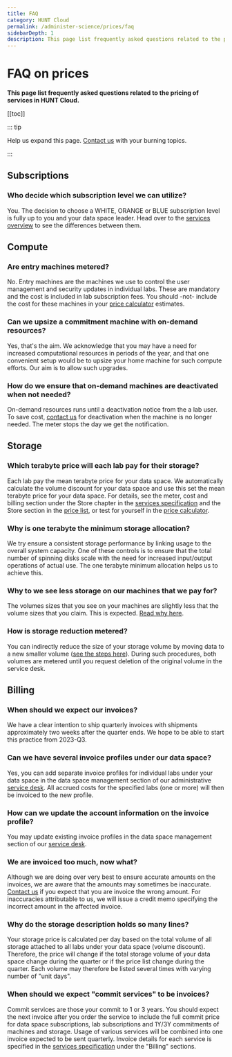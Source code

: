 ```yaml
---
title: FAQ
category: HUNT Cloud
permalink: /administer-science/prices/faq
sidebarDepth: 1
description: This page list frequently asked questions related to the pricing of services in HUNT Cloud.
---
```


# FAQ on prices

**This page list frequently asked questions related to the pricing of services in HUNT Cloud.**

[[toc]]

::: tip 

Help us expand this page. [Contact us](/contact) with your burning topics.

:::




## Subscriptions

### Who decide which subscription level we can utilize? 

You. The decision to choose a WHITE, ORANGE or BLUE subscription level is fully up to you and your data space leader. Head over to the [services overview](/administer-science/services/overview/#data-space-subscription) to see the differences between them. 



## Compute

### Are entry machines metered? 

No. Entry machines are the machines we use to control the user management and security updates in individual labs. These are mandatory and the cost is included in lab subscription fees. You should -not- include the cost for these machines in your [price calculator](/administer-science/prices/calculator/) estimates.

### Can we upsize a commitment machine with on-demand resources? 

Yes, that's the aim. We acknowledge that you may have a need for increased computational resources in periods of the year, and that one convenient setup would be to upsize your home machine for such compute efforts. Our aim is to allow such upgrades. 

### How do we ensure that on-demand machines are deactivated when not needed? 

On-demand resources runs until a deactivation notice from the a lab user. To save cost, [contact us](/contact) for deactivation when the machine is no longer needed. The meter stops the day we get the notification.




## Storage

### Which terabyte price will each lab pay for their storage? 

Each lab pay the mean terabyte price for your data space. We automatically calculate the volume discount for your data space and use this set the mean terabyte price for your data space. For details, see the meter, cost and billing section under the Store chapter in the [services specification](/administer-science/services/specifications/) and the Store section in the [price list](/administer-science/prices/pricelist/), or test for yourself in the [price calculator](/administer-science/prices/calculator/). 

### Why is one terabyte the minimum storage allocation? 

We try ensure a consistent storage performance by linking usage to the overall system capacity. One of these controls is to ensure that the total number of spinning disks scale with the need for increased input/output operations of actual use. The one terabyte minimum allocation helps us to achieve this.

### Why to we see less storage on our machines that we pay for? 

The volumes sizes that you see on your machines are slightly less that the volume sizes that you claim. This is expected. [Read why here](/administer-science/data/faq/#why-is-volume-sizes-less-than-claimed).

### How is storage reduction metered? 

You can indirectly reduce the size of your storage volume by moving data to a new smaller volume ([see the steps here](/administer-science/data/faq/#can-we-reduce-the-size-of-existing-volumes)). During such procedures, both volumes are metered until you request deletion of the original volume in the service desk.


## Billing 


### When should we expect our invoices? 

We have a clear intention to ship quarterly invoices with shipments approximately two weeks after the quarter ends. We hope to be able to start this practice from 2023-Q3.

### Can we have several invoice profiles under our data space? 

Yes, you can add separate invoice profiles for individual labs under your data space in the data space management section of our administrative [service desk](/administer-science/service-desk/data-space-orders/#new-invoice-profile). All accrued costs for the specified labs (one or more) will then be invoiced to the new profile.

### How can we update the account information on the invoice profile? 

You may update existing invoice profiles in the data space management section of our [service desk](/administer-science/service-desk/data-space-orders/#update-existing-invoice-profile).

### We are invoiced too much, now what? 

Although we are doing over very best to ensure accurate amounts on the invoices, we are aware that the amounts may sometimes be inaccurate. [Contact us](/contact) if you expect that you are invoice the wrong amount. For inaccuracies attributable to us, we will issue a credit memo specifying the incorrect amount in the affected invoice.

### Why do the storage description holds so many lines? 

Your storage price is calculated per day based on the total volume of all storage attached to all labs under your data space (volume discount). Therefore, the price will change if the total storage volume of your data space change during the quarter or if the price list change during the quarter. Each volume may therefore be listed several times with varying number of "unit days". 

### When should we expect "commit services" to be invoices? 

Commit services are those your commit to 1 or 3 years. 
You should expect the next invoice after you order the service to include the full commit price for data space subscriptions, lab subscriptions and 1Y/3Y commitments of machines and storage. Usage of various services will be combined into one invoice expected to be sent quarterly. Invoice details for each service is specified in the [services specification](/administer-science/services/specifications/) under the "Billing" sections. 


